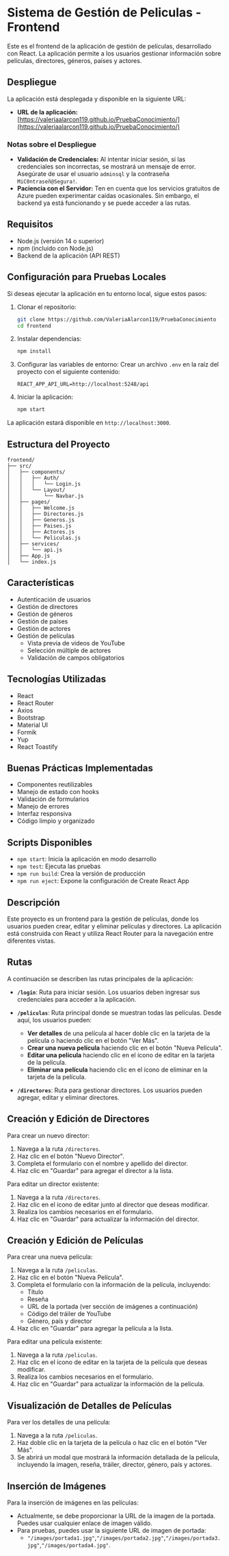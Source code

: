 # Sistema de Gestión de Peliculas - Frontend

Este es el frontend de la aplicación de gestión de películas, desarrollado con React. La aplicación permite a los usuarios gestionar información sobre películas, directores, géneros, países y actores.

## Despliegue

La aplicación está desplegada y disponible en la siguiente URL:

- **URL de la aplicación:** [https://valeriaalarcon119.github.io/PruebaConocimiento/](https://valeriaalarcon119.github.io/PruebaConocimiento/)

### Notas sobre el Despliegue

- **Validación de Credenciales:** Al intentar iniciar sesión, si las credenciales son incorrectas, se mostrará un mensaje de error. Asegúrate de usar el usuario `adminsql` y la contraseña `MiC0ntraseñ@Segura!`.
- **Paciencia con el Servidor:** Ten en cuenta que los servicios gratuitos de Azure pueden experimentar caídas ocasionales. Sin embargo, el backend ya está funcionando y se puede acceder a las rutas.

## Requisitos

- Node.js (versión 14 o superior)
- npm (incluido con Node.js)
- Backend de la aplicación (API REST)

## Configuración para Pruebas Locales

Si deseas ejecutar la aplicación en tu entorno local, sigue estos pasos:

1. Clonar el repositorio:
   ```bash
   git clone https://github.com/ValeriaAlarcon119/PruebaConocimiento
   cd frontend
   ```

2. Instalar dependencias:
   ```bash
   npm install
   ```

3. Configurar las variables de entorno:
   Crear un archivo `.env` en la raíz del proyecto con el siguiente contenido:
   ```
   REACT_APP_API_URL=http://localhost:5248/api
   ```

4. Iniciar la aplicación:
   ```bash
   npm start
   ```

La aplicación estará disponible en `http://localhost:3000`.

## Estructura del Proyecto

```
frontend/
├── src/
│   ├── components/
│   │   ├── Auth/
│   │   │   └── Login.js
│   │   └── Layout/
│   │       └── Navbar.js
│   ├── pages/
│   │   ├── Welcome.js
│   │   ├── Directores.js
│   │   ├── Generos.js
│   │   ├── Paises.js
│   │   ├── Actores.js
│   │   └── Peliculas.js
│   ├── services/
│   │   └── api.js
│   ├── App.js
│   └── index.js
```

## Características

- Autenticación de usuarios
- Gestión de directores
- Gestión de géneros
- Gestión de países
- Gestión de actores
- Gestión de películas
  - Vista previa de videos de YouTube
  - Selección múltiple de actores
  - Validación de campos obligatorios

## Tecnologías Utilizadas

- React
- React Router
- Axios
- Bootstrap
- Material UI
- Formik
- Yup
- React Toastify

## Buenas Prácticas Implementadas

- Componentes reutilizables
- Manejo de estado con hooks
- Validación de formularios
- Manejo de errores
- Interfaz responsiva
- Código limpio y organizado

## Scripts Disponibles

- `npm start`: Inicia la aplicación en modo desarrollo
- `npm test`: Ejecuta las pruebas
- `npm run build`: Crea la versión de producción
- `npm run eject`: Expone la configuración de Create React App




## Descripción

Este proyecto es un frontend para la gestión de películas, donde los usuarios pueden crear, editar y eliminar películas y directores. La aplicación está construida con React y utiliza React Router para la navegación entre diferentes vistas.

## Rutas

A continuación se describen las rutas principales de la aplicación:

- **`/login`**: Ruta para iniciar sesión. Los usuarios deben ingresar sus credenciales para acceder a la aplicación.
  
- **`/peliculas`**: Ruta principal donde se muestran todas las películas. Desde aquí, los usuarios pueden:
  - **Ver detalles** de una película al hacer doble clic en la tarjeta de la película o haciendo clic en el botón "Ver Más".
  - **Crear una nueva película** haciendo clic en el botón "Nueva Película".
  - **Editar una película** haciendo clic en el ícono de editar en la tarjeta de la película.
  - **Eliminar una película** haciendo clic en el ícono de eliminar en la tarjeta de la película.

- **`/directores`**: Ruta para gestionar directores. Los usuarios pueden agregar, editar y eliminar directores.

## Creación y Edición de Directores

Para crear un nuevo director:

1. Navega a la ruta `/directores`.
2. Haz clic en el botón "Nuevo Director".
3. Completa el formulario con el nombre y apellido del director.
4. Haz clic en "Guardar" para agregar el director a la lista.

Para editar un director existente:

1. Navega a la ruta `/directores`.
2. Haz clic en el ícono de editar junto al director que deseas modificar.
3. Realiza los cambios necesarios en el formulario.
4. Haz clic en "Guardar" para actualizar la información del director.

## Creación y Edición de Películas

Para crear una nueva película:

1. Navega a la ruta `/peliculas`.
2. Haz clic en el botón "Nueva Película".
3. Completa el formulario con la información de la película, incluyendo:
   - Título
   - Reseña
   - URL de la portada (ver sección de imágenes a continuación)
   - Código del tráiler de YouTube
   - Género, país y director
4. Haz clic en "Guardar" para agregar la película a la lista.

Para editar una película existente:

1. Navega a la ruta `/peliculas`.
2. Haz clic en el ícono de editar en la tarjeta de la película que deseas modificar.
3. Realiza los cambios necesarios en el formulario.
4. Haz clic en "Guardar" para actualizar la información de la película.

## Visualización de Detalles de Películas

Para ver los detalles de una película:

1. Navega a la ruta `/peliculas`.
2. Haz doble clic en la tarjeta de la película o haz clic en el botón "Ver Más".
3. Se abrirá un modal que mostrará la información detallada de la película, incluyendo la imagen, reseña, tráiler, director, género, país y actores.

## Inserción de Imágenes

Para la inserción de imágenes en las películas:

- Actualmente, se debe proporcionar la URL de la imagen de la portada. Puedes usar cualquier enlace de imagen válido.
- Para pruebas, puedes usar la siguiente URL de imagen de portada: 
  - `"/images/portada1.jpg"`,`"/images/portada2.jpg"`,`"/images/portada3.jpg"`,`"/images/portada4.jpg"`.
